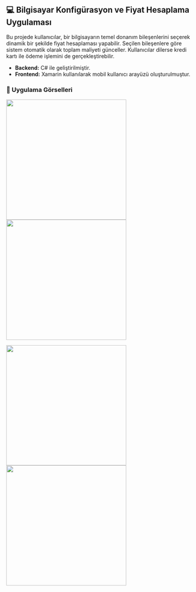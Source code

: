 ## 💻 Bilgisayar Konfigürasyon ve Fiyat Hesaplama Uygulaması

Bu projede kullanıcılar, bir bilgisayarın temel donanım bileşenlerini seçerek dinamik bir şekilde fiyat hesaplaması yapabilir. Seçilen bileşenlere göre sistem otomatik olarak toplam maliyeti günceller. Kullanıcılar dilerse kredi kartı ile ödeme işlemini de gerçekleştirebilir.

- **Backend:** C# ile geliştirilmiştir.  
- **Frontend:** Xamarin kullanılarak mobil kullanıcı arayüzü oluşturulmuştur.

### 📸 Uygulama Görselleri

<p float="left">
  <img src="https://github.com/user-attachments/assets/40e70858-b3f3-4d3d-a1f6-c2e078637272" width="320"/>
  <img src="https://github.com/user-attachments/assets/2aaf8f61-645c-4847-aab1-29d2f1c53e62" width="320"/>
</p>

<p float="left">
  <img src="https://github.com/user-attachments/assets/d0e52c16-662c-4511-a9d2-f55e537cf980" width="320"/>
  <img src="https://github.com/user-attachments/assets/b75e77bd-fa65-47b4-9c99-4c9b19dab16b" width="320"/>
</p>
